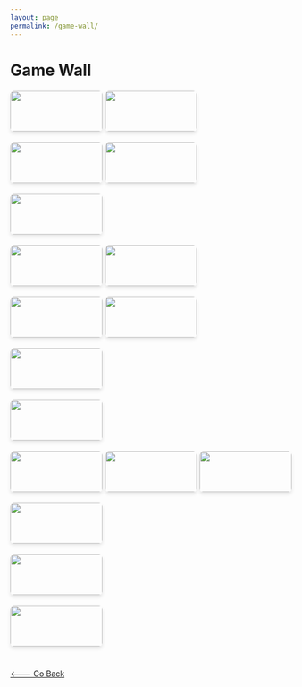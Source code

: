 ```yaml
---
layout: page
permalink: /game-wall/
---
```

<style>
    .game-grid {
    display: grid;
    grid-template-columns: repeat(auto-fill, minmax(130px, 1fr));
    gap: 5px;
    max-width: 900px;
    margin-top: 20px;
    margin-bottom: 20px;
}

    .game-card {
    position: relative;
    overflow: hidden;
    border-radius: 6px;
    box-shadow: 0 4px 6px rgba(0,0,0,0.1);
    transition: transform 0.2s ease;
    height: 72px;
}

    .game-card:hover {
    transform: scale(1.02);
}

    .game-card img {
    width: 100%;
    height: 100%;
    display: block;
    border-radius: 6px;
    object-fit: cover;
}
</style>

# Game Wall

<!--- Sandbox Games --->
<div class="game-grid">
  <div class="game-card"><img src="https://steam-record-card.vercel.app/api?steam_id=76561199030641631&appid=105600"/></div>
  <div class="game-card"><img src="https://steam-record-card.vercel.app/api?steam_id=76561199030641631&appid=346110"/></div>
</div>

<!--- Assassin's Creed Games --->
<div class="game-grid">
  <div class="game-card"><img src="https://steam-record-card.vercel.app/api?steam_id=76561199030641631&appid=812140"/></div>
  <div class="game-card"><img src="https://steam-record-card.vercel.app/api?steam_id=76561199030641631&appid=33230"/></div>
</div>

<!--- ARPGs --->
<div class="game-grid">
  <div class="game-card"><img src="https://steam-record-card.vercel.app/api?steam_id=76561199030641631&appid=292030"/></div>
</div>

<!--- JRPGs --->
<div class="game-grid">
  <div class="game-card"><img src="https://steam-record-card.vercel.app/api?steam_id=76561199030641631&appid=1718570"/></div>
  <div class="game-card"><img src="https://steam-record-card.vercel.app/api?steam_id=76561199030641631&appid=1121560"/></div>
</div>

<!--- Metroidvania Games --->
<div class="game-grid">
  <div class="game-card"><img src="https://steam-record-card.vercel.app/api?steam_id=76561199030641631&appid=367520"/></div>
  <div class="game-card"><img src="https://steam-record-card.vercel.app/api?steam_id=76561199030641631&appid=387290"/></div>
</div>

<!--- Rogue-Like Games --->
<div class="game-grid">
  <div class="game-card"><img src="https://steam-record-card.vercel.app/api?steam_id=76561199030641631&appid=632360"/></div>
</div>

<!--- Tower Defense Games --->
<div class="game-grid">
  <div class="game-card"><img src="https://steam-record-card.vercel.app/api?steam_id=76561199030641631&appid=701160"/></div>
</div>

<!--- Visual Novels --->
<div class="game-grid"> 
  <div class="game-card"><img src="https://steam-record-card.vercel.app/api?steam_id=76561199030641631&appid=2396980"/></div>
  <div class="game-card"><img src="https://steam-record-card.vercel.app/api?steam_id=76561199030641631&appid=412830"/></div>  
  <div class="game-card"><img src="https://steam-record-card.vercel.app/api?steam_id=76561199030641631&appid=825630"/></div>
</div>

<!--- Detective Games --->
<div class="game-grid">
  <div class="game-card"><img src="https://steam-record-card.vercel.app/api?steam_id=76561199030641631&appid=787480"/></div>
</div>

<!--- Touhou Games --->
<div class="game-grid">
  <div class="game-card"><img src="https://steam-record-card.vercel.app/api?steam_id=76561199030641631&appid=1100140"/></div>
</div>

<!--- Card Games --->
<div class="game-grid">
  <div class="game-card"><img src="https://steam-record-card.vercel.app/api?steam_id=76561199030641631&appid=1329410"/></div>
</div>

<div class="game-grid">
</div>

[<--- Go Back](../)